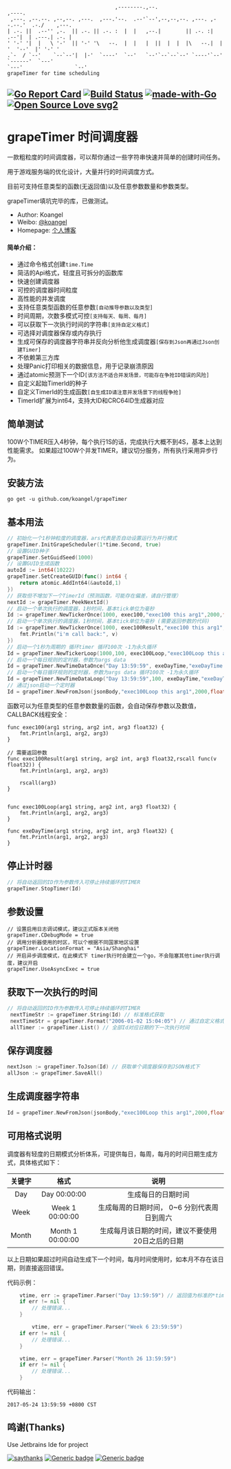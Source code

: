 ```
                                   ,--------.,--.                         ,----.           
 ,---. ,--.--. ,--,--. ,---.  ,---.'--.  .--'`--',--,--,--. ,---. ,--.--.'  .-./    ,---.  
| .-. ||  .--'' ,-.  || .-. || .-. :  |  |   ,--.|        || .-. :|  .--'|  | .---.| .-. | 
' '-' '|  |   \ '-'  || '-' '\   --.  |  |   |  ||  |  |  |\   --.|  |   '  '--'  |' '-' ' 
.`-  / `--'    `--`--'|  |-'  `----'  `--'   `--'`--`--`--' `----'`--'    `------'  `---'  
`---'                 `--'                                              grapeTimer for time scheduling 
```

[![Go Report Card](https://goreportcard.com/badge/github.com/koangel/grapeTimer)](https://goreportcard.com/report/github.com/koangel/grapeTimer)  [![Build Status](https://secure.travis-ci.org/koangel/grapeTimer.png)](http://travis-ci.org/koangel/grapeTimer)
[![made-with-Go](https://img.shields.io/badge/Made%20with-Go-1f425f.svg)](http://golang.org)
[![Open Source Love svg2](https://badges.frapsoft.com/os/v2/open-source.svg?v=103)](https://github.com/ellerbrock/open-source-badges/)
---
# **grapeTimer 时间调度器**

一款粗粒度的时间调度器，可以帮你通过一些字符串快速并简单的创建时间任务。

用于游戏服务端的优化设计，大量并行的时间调度方式。

目前可支持任意类型的函数(无返回值)以及任意参数数量和参数类型。

grapeTimer填坑完毕的库，已做测试。

- Author: Koangel
- Weibo: [@koangel](http://weibo.com/koangel)
- Homepage: [个人博客](http://grapec.me)

#### 简单介绍：
- 通过命令格式创建`time.Time`
- 简洁的Api格式，轻度且可拆分的函数库
- 快速创建调度器
- 可控的调度器时间粒度
- 高性能的并发调度
- 支持任意类型函数的任意参数`[自动推导参数以及类型]`
- 时间周期，次数多模式可控`[支持每天、每周、每月]`
- 可以获取下一次执行时间的字符串`[支持自定义格式]`
- 可选择对调度器保存或内存执行
- 生成可保存的调度器字符串并反向分析他生成调度器`[保存到Json再通过Json创建Timer]`
- 不依赖第三方库
- 处理Panic打印相关的数据信息，用于记录崩溃原因
- 通过atomic预测下一个ID`[该方法不适合并发场景，可能存在争抢ID错误的风险]`
- 自定义起始TimerId的种子
- 自定义TimerId的生成函数`[自生成ID请注意并发场景下的线程争抢]`
- TimerId扩展为int64，支持大ID和CRC64ID生成器对应

## **简单测试**

100W个TIMER压入4秒钟，每个执行1S的话，完成执行大概不到4S，基本上达到性能需求。
如果超过100W个并发TIMER，建议切分服务，所有执行采用异步行为。

## **安装方法**

```
go get -u github.com/koangel/grapeTimer
```

## **基本用法**

``` Go
// 初始化一个1秒钟粒度的调度器，ars代表是否自动设置运行为并行模式
grapeTimer.InitGrapeScheduler(1*time.Second, true)
// 设置GUID种子
grapeTimer.SetGuidSeed(1000)
// 设置GUID生成函数
autoId := int64(10222)
grapeTimer.SetCreateGUID(func() int64 {
	return atomic.AddInt64(&autoId,1)
})
// 获取但不增加下一个TimerId（预测函数，可能存在偏差，请自行管理）
nextId := grapeTimer.PeekNextId()
// 启动一个单次执行的调度器，1秒时间，基本tick单位为毫秒
Id := grapeTimer.NewTickerOnce(1000, exec100,"exec100 this arg1",2000,float32(200.5))
// 启动一个单次执行的调度器，1秒时间，基本tick单位为毫秒 (需要返回参数的代码)
Id := grapeTimer.NewTickerOnce(1000, exec100Result,"exec100 this arg1",2000,float32(200.5),func(v float32){
	fmt.Println("i'm call back:", v)
})
// 启动一个1秒为周期的 循环timer 循环100次 -1为永久循环
Id = grapeTimer.NewTickerLoop(1000,100, exec100Loop,"exec100Loop this arg1",2000,float32(200.5))
// 启动一个每日规则的定时器，参数为args data
Id = grapeTimer.NewTimeDataOnce("Day 13:59:59", exeDayTime,"exeDayTime this arg1",2000,float32(200.5))
// 启动一个每日循环规则的定时器，参数为args data 循环100次 -1为永久循环
Id = grapeTimer.NewTimeDataLoop("Day 13:59:59",100, exeDayTime,"exeDayTime this arg1",2000,float32(200.5))
// 通过json启动一个定时器
Id = grapeTimer.NewFromJson(jsonBody,"exec100Loop this arg1",2000,float32(200.5))
```

函数可以为任意类型的任意参数数量的函数，会自动保存参数以及数值，CALLBACK线程安全：
```
func exec100(arg1 string, arg2 int, arg3 float32) {
	fmt.Println(arg1, arg2, arg3)
}

// 需要返回参数
func exec100Result(arg1 string, arg2 int, arg3 float32,rscall func(v float32)) {
	fmt.Println(arg1, arg2, arg3)

	rscall(arg3)
}


func exec100Loop(arg1 string, arg2 int, arg3 float32) {
	fmt.Println(arg1, arg2, arg3)
}

func exeDayTime(arg1 string, arg2 int, arg3 float32) {
	fmt.Println(arg1, arg2, arg3)
}
```
## **停止计时器**

```Go
// 将自动返回的ID作为参数传入可停止持续循环的TIMER
grapeTimer.StopTimer(Id)
```

## **参数设置**

```
// 设置启用日志调试模式，建议正式版本关闭他
grapeTimer.CDebugMode = true
// 调用分析器使用的时区，可以个根据不同国家地区设置 
grapeTimer.LocationFormat = "Asia/Shanghai"
// 开启异步调度模式，在此模式下 timer执行时会建立一个go，不会阻塞其他timer执行调度，建议开启
grapeTimer.UseAsyncExec = true
```

## **获取下一次执行的时间**

```Go
// 将自动返回的ID作为参数传入可停止持续循环的TIMER
 nextTimeStr := grapeTimer.String(Id) // 标准格式获取
 nextTimeStr = grapeTimer.Format("2006-01-02 15:04:05") // 通过自定义格式化获取
 allTimer := grapeTimer.List() // 全部Id对应日期的下一次执行时间
```

## **保存调度器**

```Go
nextJson := grapeTimer.ToJson(Id) // 获取单个调度器保存到JSON格式下
allJson := grapeTimer.SaveAll()
```

## **生成调度器字符串**

```Go
Id = grapeTimer.NewFromJson(jsonBody,"exec100Loop this arg1",2000,float32(200.5))
```

## **可用格式说明**

调度器有轻度的日期模式分析体系，可提供每日，每周，每月的时间日期生成方式，具体格式如下：

|关键字|格式|说明|
|:----------:|:-------:|:----------:|
|Day|Day 00:00:00|生成每日的日期时间|
|Week|Week 1 00:00:00|生成每周的日期时间， 0~6 分别代表周日到周六|
|Month|Month 1 00:00:00|生成每月该日期的时间，建议不要使用20日之后的日期|

以上日期如果超过时间自动生成下一个时间，每月时间使用时，如本月不存在该日期，则直接返回错误。

代码示例：

```go
	vtime, err := grapeTimer.Parser("Day 13:59:59") // 返回值为标准的*time.Time
	if err != nil {
		// 处理错误...
	}

        vtime, err = grapeTimer.Parser("Week 6 23:59:59")
	if err != nil {
		// 处理错误...
	}

	vtime, err = grapeTimer.Parser("Month 26 13:59:59")
	if err != nil {
		// 处理错误...
	}
```
代码输出：

```
2017-05-24 13:59:59 +0800 CST
```

## **鸣谢(Thanks)**

Use Jetbrains Ide for project

[![saythanks](https://img.shields.io/badge/say-thanks-ff69b4.svg)](https://saythanks.io/to/kennethreitz)
[![Generic badge](https://img.shields.io/badge/JetBrains-Goland-<COLOR>.svg)](https://shields.io/)
[![Generic badge](https://img.shields.io/badge/JetBrains-CLion-<COLOR>.svg)](https://shields.io/)


